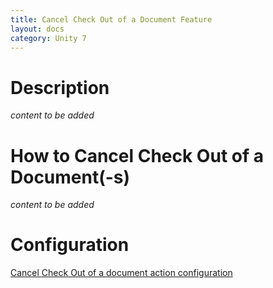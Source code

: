 ```yaml
---
title: Cancel Check Out of a Document Feature
layout: docs
category: Unity 7
---
```

# Description

*content to be added*

# How to Cancel Check Out of a Document(-s)

*content to be added*
    
# Configuration

[Cancel Check Out of a document action configuration](../../configuration/actions/cancel-checkout-document)
